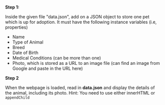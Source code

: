 **Step 1:**

Inside the given file "data.json", add on a JSON object to store one pet which is up for adoption. It must have the following instance variables (i.e, properties)

- Name
- Type of Animal
- Breed
- Date of Birth
- Medical Conditions (can be more than one)
- Photo, which is stored as a URL to an image file (can find an image from Google and paste in the URL here)

**Step 2**

When the webpage is loaded, read in **data.json** and display the details of the animal, including its photo. Hint: You need to use either innerHTML or `appendChild`

